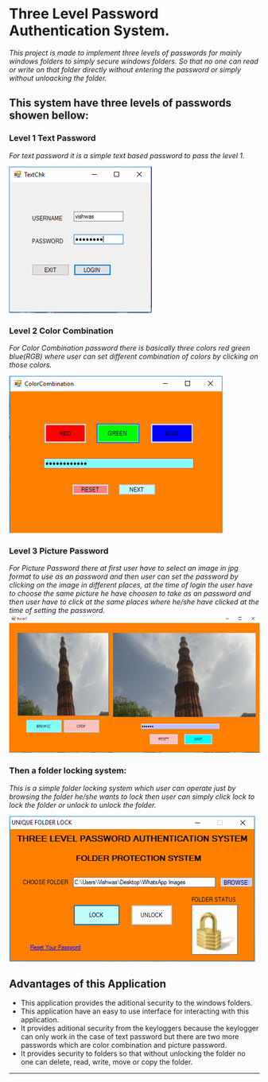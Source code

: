 # **Three Level Password Authentication System.**
_This project is made to implement three levels of passwords for mainly windows folders to simply secure windows folders. So that no one can read or write on that folder directly without entering the password or simply without unloacking the folder._

## This system have three levels of passwords showen bellow:

### Level 1 Text Password
_For text password it is a simple text based password to pass the level 1._

![LoginText](LoginText.PNG)
### Level 2 Color Combination
_For Color Combination password there is basically three colors red green blue(RGB) where user can set different combination of colors by clicking on those colors._

![color](color.PNG)
### Level 3 Picture Password
_For Picture Password there at first user have to select an image in jpg format to use as an password and then user can set the password by clicking on the image in different places, at the time of login the user have to choose the same picture he have choosen to take as an password and then user have to click at the same places where he/she have clicked at the time of setting the password._
![picture](picture.PNG)
### Then a folder locking system:
_This is a simple folder locking system which user can operate just by browsing the folder he/she wants to lock then user can simply click lock to lock the folder or unlock to unlock the folder._

![folder loc](folder%20loc.PNG)
## Advantages of this Application
- This application provides the aditional security to the windows folders.
- This application have an easy to use interface for interacting with this application.
- It provides aditional security from the keyloggers because the keylogger can only work in the case of text password but there are two more passwords which are color combination and picture password.
- It provides security to folders so that without unlocking the folder no one can delete, read, write, move or copy the folder.

----
